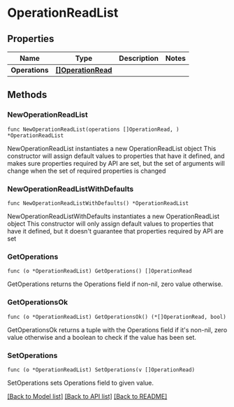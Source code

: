 # OperationReadList

## Properties

Name | Type | Description | Notes
------------ | ------------- | ------------- | -------------
**Operations** | [**[]OperationRead**](OperationRead.md) |  | 

## Methods

### NewOperationReadList

`func NewOperationReadList(operations []OperationRead, ) *OperationReadList`

NewOperationReadList instantiates a new OperationReadList object
This constructor will assign default values to properties that have it defined,
and makes sure properties required by API are set, but the set of arguments
will change when the set of required properties is changed

### NewOperationReadListWithDefaults

`func NewOperationReadListWithDefaults() *OperationReadList`

NewOperationReadListWithDefaults instantiates a new OperationReadList object
This constructor will only assign default values to properties that have it defined,
but it doesn't guarantee that properties required by API are set

### GetOperations

`func (o *OperationReadList) GetOperations() []OperationRead`

GetOperations returns the Operations field if non-nil, zero value otherwise.

### GetOperationsOk

`func (o *OperationReadList) GetOperationsOk() (*[]OperationRead, bool)`

GetOperationsOk returns a tuple with the Operations field if it's non-nil, zero value otherwise
and a boolean to check if the value has been set.

### SetOperations

`func (o *OperationReadList) SetOperations(v []OperationRead)`

SetOperations sets Operations field to given value.



[[Back to Model list]](../README.md#documentation-for-models) [[Back to API list]](../README.md#documentation-for-api-endpoints) [[Back to README]](../README.md)


